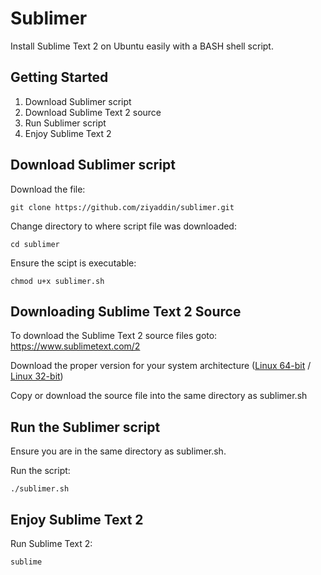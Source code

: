 # Sublimer

Install Sublime Text 2 on Ubuntu easily with a BASH shell script.

## Getting Started

1. Download Sublimer script
2. Download Sublime Text 2 source
3. Run Sublimer script
4. Enjoy Sublime Text 2 

## Download Sublimer script

Download the file: 
```
git clone https://github.com/ziyaddin/sublimer.git
```

Change directory to where script file was downloaded:
```
cd sublimer
```

Ensure the scipt is executable:
```
chmod u+x sublimer.sh
```

## Downloading Sublime Text 2 Source

To download the Sublime Text 2 source files goto: https://www.sublimetext.com/2

Download the proper version for your system architecture ([Linux 64-bit](https://download.sublimetext.com/Sublime%20Text%202.0.2%20x64.tar.bz2) / [Linux 32-bit](https://download.sublimetext.com/Sublime%20Text%202.0.2.tar.bz2))

Copy or download the source file into the same directory as sublimer.sh


## Run the Sublimer script

Ensure you are in the same directory as sublimer.sh.

Run the script:
```
./sublimer.sh
```
## Enjoy Sublime Text 2 

Run Sublime Text 2:

```
sublime
```